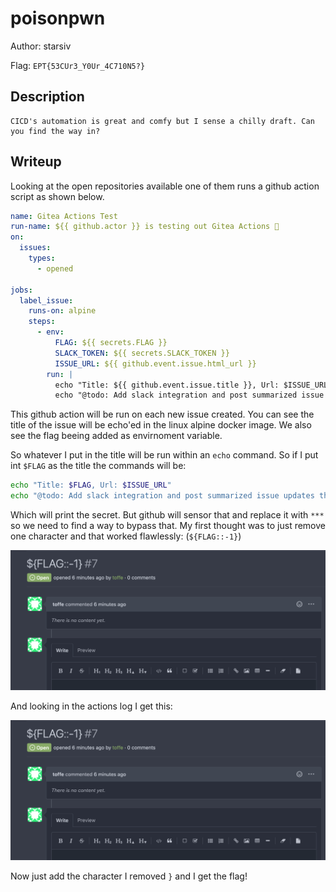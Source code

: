 # poisonpwn
Author: starsiv

Flag: `EPT{53CUr3_Y0Ur_4C710N5?}`
## Description
```
CICD's automation is great and comfy but I sense a chilly draft. Can you find the way in?
```

## Writeup

Looking at the open repositories available one of them runs a github action script as shown below.

```yaml
name: Gitea Actions Test
run-name: ${{ github.actor }} is testing out Gitea Actions 🚀
on:
  issues:
    types:
      - opened

jobs:
  label_issue:
    runs-on: alpine
    steps:
      - env:
          FLAG: ${{ secrets.FLAG }}
          SLACK_TOKEN: ${{ secrets.SLACK_TOKEN }}
          ISSUE_URL: ${{ github.event.issue.html_url }}
        run: |
          echo "Title: ${{ github.event.issue.title }}, Url: $ISSUE_URL"
          echo "@todo: Add slack integration and post summarized issue updates there"
```

This github action will be run on each new issue created. You can see the title of the issue will be echo'ed in the linux alpine docker image. We also see the flag beeing added as envirnoment variable.

So whatever I put in the title will be run within an `echo` command. So if I put int `$FLAG` as the title the commands will be:

```bash
echo "Title: $FLAG, Url: $ISSUE_URL"
echo "@todo: Add slack integration and post summarized issue updates there $FLAG:"
```

Which will print the secret. But github will sensor that and replace it with `***` so we need to find a way to bypass that. My first thought was to just remove one character and that worked flawlessly: (`${FLAG::-1}`)

![injection](ss-inject.png)

And looking in the actions log I get this:

![ss-inject](ss-inject.png)

Now just add the character I removed `}` and I get the flag! 

